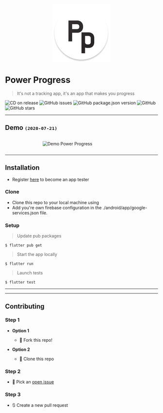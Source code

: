 <p align="center">
  <img title="Power Progress logo" alt="Power Progress logo" width="192" height="192" src="https://raw.githubusercontent.com/KiritchoukC/power_progress/master/design/192px_logo.png">
</p>

# Power Progress
> It's not a tracking app, it's an app that makes you progress

![CD on release](https://github.com/KiritchoukC/power_progress/workflows/CD%20on%20release/badge.svg?branch=master)
![GitHub issues](https://img.shields.io/github/issues-raw/kiritchoukc/power_progress)
![GitHub package.json version](https://img.shields.io/github/package-json/v/kiritchoukc/power_progress)
![GitHub](https://img.shields.io/github/license/kiritchoukc/power_progress)
![GitHub stars](https://img.shields.io/github/stars/kiritchoukc/power_progress?style=social)

---
## Demo <small>`(2020-07-21)`</small>

<div style="width: 100%;display: flex; justify-content: center">
  <div style="width: 256px">

  ![Demo Power Progress](https://raw.githubusercontent.com/KiritchoukC/power_progress/master/docs/20200721_demo.gif)

  </div>
</div>

---

## Installation

- Register [here](https://appdistribution.firebase.dev/i/k9McqvEd) to become an app tester

### Clone

- Clone this repo to your local machine using 
- Add you're own firebase configuration in the ./android/app/google-services.json file.

### Setup

> Update pub packages

```shell
$ flutter pub get
```

> Start the app locally

```shell
$ flutter run
```

> Launch tests

```shell
$ flutter test
```
---

---

## Contributing

### Step 1

- **Option 1**
    - 🍴 Fork this repo!

- **Option 2**
    - 👯 Clone this repo

### Step 2

- 💪 Pick an [open issue](https://github.com/KiritchoukC/power_progress/issues)

### Step 3

- 🔃 Create a new pull request
